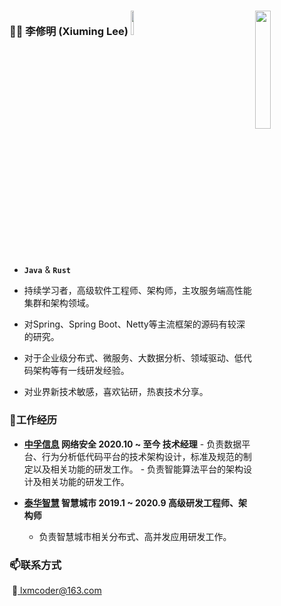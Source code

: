### 💪😄 李修明 (Xiuming Lee) <img src="https://ming-note0imge.oss-cn-qingdao.aliyuncs.com/img/ferris.gif"  width="10%" /><a href="https://github.com/XiumingLee"><img src="https://ming-note0imge.oss-cn-qingdao.aliyuncs.com/img/rust-java.svg" align="right" width="22%"/></a>

- **`Java`** & **`Rust`**

- 持续学习者，高级软件工程师、架构师，主攻服务端高性能集群和架构领域。 
- 对Spring、Spring Boot、Netty等主流框架的源码有较深的研究。
- 对于企业级分布式、微服务、大数据分析、领域驱动、低代码架构等有一线研发经验。 
- 对业界新技术敏感，喜欢钻研，热衷技术分享。

### 🧐工作经历

- **[中孚信息](http://www.zhongfu.net/)			网络安全			2020.10 ~ 至今			技术经理**
     		 - 负责数据平台、行为分析低代码平台的技术架构设计，标准及规范的制定以及相关功能的研发工作。
        - 负责智能算法平台的架构设计及相关功能的研发工作。

- **[泰华智慧](https://telchina.com.cn/)			智慧城市			2019.1 ~ 2020.9			高级研发工程师、架构师**
    - 负责智慧城市相关分布式、高并发应用研发工作。


### 📫联系方式

​		💬<a href="mailto:lxmcoder@163.com">  lxmcoder@163.com </a>
